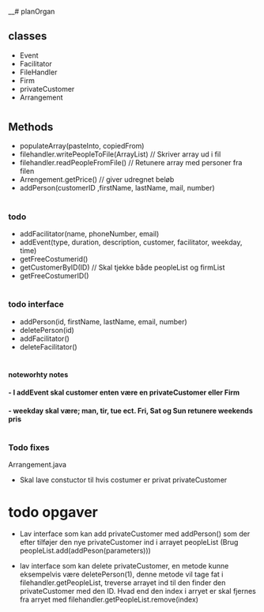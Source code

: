__# planOrgan

## classes
- Event
- Facilitator
- FileHandler
- Firm
- privateCustomer
- Arrangement
#
## Methods
- populateArray(pasteInto, copiedFrom)
- filehandler.writePeopleToFile(ArrayList) // Skriver array ud i fil
- filehandler.readPeopleFromFile() // Retunere array med personer fra filen
- Arrengement.getPrice() // giver udregnet beløb
- addPerson(customerID ,firstName, lastName, mail, number)

#
### todo

- addFacilitator(name, phoneNumber, email)
- addEvent(type, duration, description, customer, facilitator, weekday, time)
- getFreeCostumerid()
- getCustomerByID(ID) // Skal tjekke både peopleList og firmList
- getFreeCostumerID()

#
### todo interface
- addPerson(id, firstName, lastName, email, number)
- deletePerson(id)
- addFacilitator()
- deleteFacilitator()

#
#### noteworhty notes
#### - I addEvent skal customer enten være en privateCustomer eller Firm
#### - weekday skal være; man, tir, tue ect. Fri, Sat og Sun retunere weekends pris
#

### Todo fixes
Arrangement.java
- Skal lave constuctor til hvis costumer er privat privateCustomer
#
# todo opgaver
- Lav interface som kan add privateCustomer med addPerson() som der efter tilføjer den nye privateCustomer ind i arrayet peopleList (Brug peopleList.add(addPeson(parameters)))

- lav interface som kan delete privateCustomer, en metode kunne eksempelvis være deletePerson(1), denne metode vil tage fat i filehandler.getPeopleList, treverse arrayet ind til den finder den privateCustomer med den ID. Hvad end den index i arryet er skal fjernes fra arryet med filehandler.getPeopleList.remove(index)